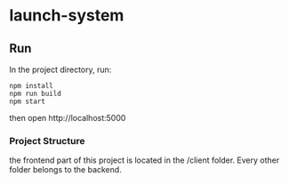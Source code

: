 # launch-system

## Run

In the project directory, run:

```shell
npm install
npm run build
npm start
```

then open  http://localhost:5000


### Project Structure

the frontend part of this project is located in the /client folder. Every other folder belongs to the backend.
